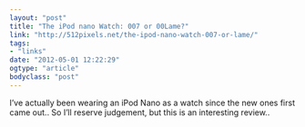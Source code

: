 ```yaml
---
layout: "post"
title: "The iPod nano Watch: 007 or 00Lame?"
link: "http://512pixels.net/the-ipod-nano-watch-007-or-lame/"
tags: 
- "links"
date: "2012-05-01 12:22:29"
ogtype: "article"
bodyclass: "post"
---
```


I’ve actually been wearing an iPod Nano as a watch since the new ones first came out.. So I’ll reserve judgement, but this is an interesting review..